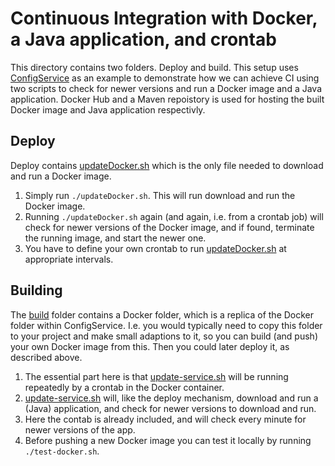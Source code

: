 # Continuous Integration with Docker, a Java application, and crontab

This directory contains two folders. Deploy and build. This setup uses [ConfigService](https://github.com/Cantara/ConfigService) as an example to demonstrate how we can achieve CI using two scripts to check for newer versions and run a Docker image and a Java application. Docker Hub and a Maven repoistory is used for hosting the built Docker image and Java application respectivly.

## Deploy
Deploy contains [updateDocker.sh](deploy/updateDocker.sh) which is the only file needed to download and run a Docker image.

1. Simply run `./updateDocker.sh`. This will run download and run the Docker image.
2. Running `./updateDocker.sh` again (and again, i.e. from a crontab job) will check for newer versions of the Docker image, and if found, terminate the running image, and start the newer one.
3. You have to define your own crontab to run [updateDocker.sh](deploy/updateDocker.sh) at appropriate intervals.

## Building
The [build](build) folder contains a Docker folder, which is a replica of the Docker folder within ConfigService. I.e. you would typically need to copy this folder to your project and make small adaptions to it, so you can build (and push) your own Docker image from this. Then you could later deploy it, as described above.

1. The essential part here is that [update-service.sh](build/Docker/toRoot/update-service.sh) will be running repeatedly by a crontab in the Docker container.
2. [update-service.sh](build/Docker/toRoot/update-service.sh) will, like the deploy mechanism, download and run a (Java) application, and check for newer versions to download and run.
3. Here the contab is already included, and will check every minute for newer versions of the app.
4. Before pushing a new Docker image you can test it locally by running `./test-docker.sh`.